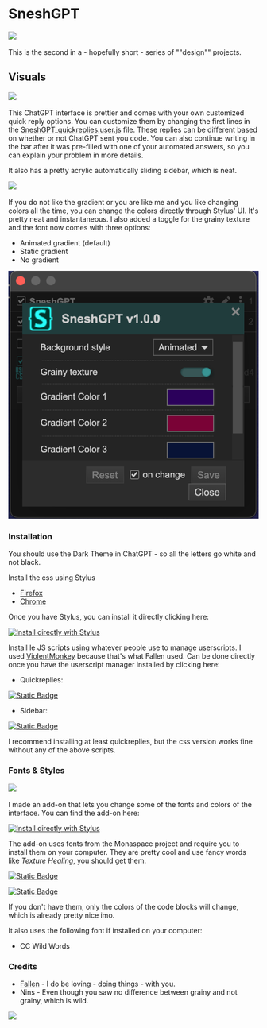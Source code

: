 # SneshGPT 

![](assets/SneshGPT_overview.png)

This is the second in a - hopefully short - series of ""design"" projects. 

## Visuals 

![](assets/SneshGPT_gif1.gif)

This ChatGPT interface is prettier and comes with your own customized quick reply options. You can customize them by changing the first lines in the [SneshGPT_quickreplies.user.js](https://github.com/senshastic/sensha-betterer-todoist/raw/refs/heads/main/js/SneshGPT_quickreplies.user.js) file.
These replies can be different based on whether or not ChatGPT sent you code. You can also continue writing in the bar after it was pre-filled with one of your automated answers, so you can explain your problem in more details. 

It also has a pretty acrylic automatically sliding sidebar, which is neat. 

![](assets/SneshGPT_sidebar.gif)

If you do not like the gradient or you are like me and you like changing colors all the time, you can change the colors directly through Stylus' UI. It's pretty neat and instantaneous. I also added a toggle for the grainy texture and the font now comes with three options: 
- Animated gradient (default)
- Static gradient
- No gradient
  
![](assets/SneshGPT_gui.png)

### Installation 

You should use the Dark Theme in ChatGPT - so all the letters go white and not black. 

Install the css using Stylus

-   [Firefox](https://addons.mozilla.org/en-US/firefox/addon/styl-us/)
-   [Chrome](https://chromewebstore.google.com/detail/stylus/clngdbkpkpeebahjckkjfobafhncgmne)

Once you have Stylus, you can install it directly clicking here: 

[![Install directly with Stylus](https://img.shields.io/badge/Install%20directly%20with-Stylus-238b8b.svg)](https://github.com/senshastic/sneshGPT/raw/refs/heads/main/css/SneshGPT.user.css)

Install le JS scripts using whatever people use to manage userscripts. I used [ViolentMonkey](https://violentmonkey.github.io/) because that's what Fallen used. Can be done directly once you have the userscript manager installed by clicking here: 

- Quickreplies: 

[![Static Badge](https://img.shields.io/badge/Install_directly_with-whatever-yellow)](https://github.com/senshastic/sneshGPT/raw/refs/heads/main/js/SneshGPT_quickreplies.user.js)

- Sidebar:

[![Static Badge](https://img.shields.io/badge/Install_directly_with-whatever-yellow)](https://github.com/senshastic/sneshGPT/raw/refs/heads/main/js/SneshGPT_sidebar.user.js)

I recommend installing at least quickreplies, but the css version works fine without any of the above scripts.

### Fonts & Styles

![](assets/SneshGPT_fontex.png)

I made an add-on that lets you change some of the fonts and colors of the interface. You can find the add-on here: 

[![Install directly with Stylus](https://img.shields.io/badge/Install%20directly%20with-Stylus-238b8b.svg)](https://github.com/senshastic/sneshGPT/raw/refs/heads/main/css/SneshGPT_fontpack.user.css)

The add-on uses fonts from the Monaspace project and require you to install them on your computer. They are pretty cool and use fancy words like *Texture Healing*, you should get them. 

[![Static Badge](https://img.shields.io/badge/Directly_download-Monaspace_fonts-C72C48)](https://github.com/githubnext/monaspace/releases/download/v1.101/monaspace-v1.101.zip)

[![Static Badge](https://img.shields.io/badge/Learn_about_Monaspace-C72C48)](https://monaspace.githubnext.com/)

If you don't have them, only the colors of the code blocks will change, which is already pretty nice imo. 

It also uses the following font if installed on your computer: 

- CC Wild Words

### Credits 

- [Fallen](https://github.com/FallenStar08) - I do be loving - doing things - with you. 
- Nins - Even though you saw no difference between grainy and not grainy, which is wild. 

![](SneshGPT_fontsoverview.gif) 
